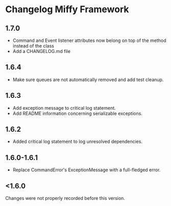 # Changelog Miffy Framework

## 1.7.0

- Command and Event listener attributes now belong on top of the method instead of the class
- Add a CHANGELOG.md file

## 1.6.4

- Make sure queues are not automatically removed and add test cleanup.

## 1.6.3

- Add exception message to critical log statement.
- Add README information concerning serializable exceptions.

## 1.6.2

- Added critical log statement to log unresolved dependencies.

## 1.6.0-1.6.1

- Replace CommandError's ExceptionMessage with a full-fledged error.

## <1.6.0

Changes were not properly recorded before this version.
